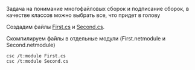 Задача на понимание многофайловых сборок и подписание сборок, в качестве классов можно выбрать все, что придет в голову

Создадим файлы [First.cs](First.cs) и [Second.cs](Second.cs).

Скомпилируем файлы в отдельные модули (First.netmodule и Second.netmodule)
```
csc /t:module First.cs
csc /t:module Second.cs
```
